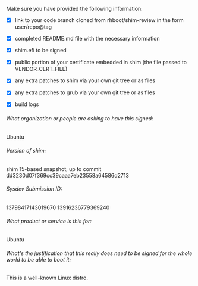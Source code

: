 Make sure you have provided the following information:

 - [x] link to your code branch cloned from rhboot/shim-review in the form user/repo@tag
 - [x] completed README.md file with the necessary information
 - [x] shim.efi to be signed
 - [x] public portion of your certificate embedded in shim (the file passed to VENDOR_CERT_FILE)
 - [x] any extra patches to shim via your own git tree or as files
 - [x] any extra patches to grub via your own git tree or as files
 - [x] build logs


###### What organization or people are asking to have this signed:
Ubuntu

###### Version of shim:
shim 15-based snapshot, up to commit dd3230d07f369cc39caaa7eb23558a64586d2713

###### Sysdev Submission ID:
13798417143019670
13916236779369240

###### What product or service is this for:
Ubuntu

###### What's the justification that this really does need to be signed for the whole world to be able to boot it:
This is a well-known Linux distro.
